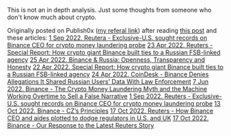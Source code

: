 This is not an in depth analysis. Just some thoughts from someone who don't know much about crypto.

Originally posted on Publish0x ([my referal link](https://www.publish0x.com?a=pnelRg4gbK)) after reading [this post](https://www.publish0x.com/in-bitcoin-we-trust/changpeng-zhao-comes-out-of-his-silence-to-respond-to-reuter-xlqgppj) and  these articles:
[1 Sep 2022. Reutera - Exclusive-U.S. sought records on Binance CEO for crypto money laundering probe](https://www.reuters.com/article/fintech-crypto-binance-doj-exclusive-idCAKBN2Q23C9)
[23 Apr 2022. Reuters - Special Report: How crypto giant Binance built ties to a Russian FSB-linked agency](https://www.reuters.com/technology/how-crypto-giant-binance-built-ties-russian-fsb-linked-agency-2022-04-22/)
[25 Apr 2022. Binance & Russia: Openness, Transparency and Honesty](https://www.binance.com/en/blog/leadership/binance--russia-openness-transparency-and-honesty-421499824684903741)
[22 Apr 2022. Special Report: How crypto giant Binance built ties to a Russian FSB-linked agency](https://www.reuters.com/technology/how-crypto-giant-binance-built-ties-russian-fsb-linked-agency-2022-04-22/)
[24 Apr 2022. CoinDesk - Binance Denies Allegations It Shared Russian Users' Data With Law Enforcement](https://www.coindesk.com/business/2022/04/22/binance-denies-allegations-it-shared-russian-users-data-with-law-enforcement/#:~:text=But%20Navalny's%20chief%20of%20staff,Navalny%20donors'%20data%20with%20Fordinmonitoring.)
[7 Jun 2022. Binance - The Crypto Money Laundering Myth and the Machine Working Overtime to Sell a False Narrative](https://www.binance.com/en/blog/ecosystem/the-crypto-money-laundering-myth-and-the-machine-working-overtime-to-sell-a-false-narrative-421499824684903964)
[1 Sep 2022. Reuters - Exclusive-U.S. sought records on Binance CEO for crypto money laundering probe](https://www.reuters.com/article/fintech-crypto-binance-doj-exclusive-idCAKBN2Q23C9)
[13 Oct 2022. Binance - CZ’s Principles](https://www.binance.com/en/blog/from-cz/czs-principles-6343713009794494746)
[17 Oct 2022. Reuters - How Binance CEO and aides plotted to dodge regulators in U.S. and UK](https://www.reuters.com/investigates/special-report/fintech-crypto-binance-zhao/)
[17 Oct 2022. Binance - Our Response to the Latest Reuters Story](https://www.binance.com/en/blog/from-cz/our-response-to-the-latest-reuters-story-3429055481452985078)
